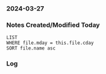 ### 2024-03-27

### Notes Created/Modified Today
```dataview
LIST 
WHERE file.mday = this.file.cday
SORT file.name asc
```
### Log
